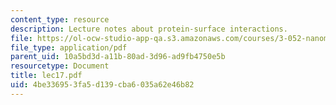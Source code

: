 ```yaml
---
content_type: resource
description: Lecture notes about protein-surface interactions.
file: https://ol-ocw-studio-app-qa.s3.amazonaws.com/courses/3-052-nanomechanics-of-materials-and-biomaterials-spring-2007/4be336953fa5d139cba6035a62e46b82_lec17.pdf
file_type: application/pdf
parent_uid: 10a5bd3d-a11b-80ad-3d96-ad9fb4750e5b
resourcetype: Document
title: lec17.pdf
uid: 4be33695-3fa5-d139-cba6-035a62e46b82
---
```

